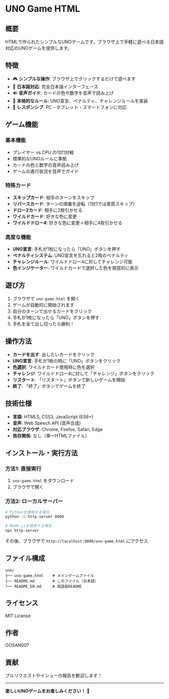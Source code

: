 # UNO Game HTML

## 概要

HTMLで作られたシンプルなUNOゲームです。ブラウザ上で手軽に遊べる日本語対応のUNOゲームを提供します。

## 特徴

- 🎮 **シンプルな操作**: ブラウザ上でクリックするだけで遊べます
- 🗾 **日本語対応**: 完全日本語インターフェース
- 🔊 **音声ガイド**: カードの色や数字を音声で読み上げ
- 🎯 **本格的なルール**: UNO宣言、ペナルティ、チャレンジルールを実装
- 📱 **レスポンシブ**: PC・タブレット・スマートフォンに対応

## ゲーム機能

### 基本機能
- プレイヤー vs CPU の1対1対戦
- 標準的なUNOルールに準拠
- カードの色と数字の音声読み上げ
- ゲームの進行状況を音声でガイド

### 特殊カード
- **スキップカード**: 相手のターンをスキップ
- **リバースカード**: ターンの順番を逆転（1対1では実質スキップ）
- **ドロー2カード**: 相手に2枚引かせる
- **ワイルドカード**: 好きな色に変更
- **ワイルドドロー4**: 好きな色に変更＋相手に4枚引かせる

### 高度な機能
- **UNO宣言**: 手札が1枚になったら「UNO」ボタンを押す
- **ペナルティシステム**: UNO宣言を忘れると2枚のペナルティ
- **チャレンジルール**: ワイルドドロー4に対してチャレンジ可能
- **色インジケーター**: ワイルドカードで選択した色を視覚的に表示

## 遊び方

1. ブラウザで `uno-game.html` を開く
2. ゲームが自動的に開始されます
3. 自分のターンで出せるカードをクリック
4. 手札が1枚になったら「UNO」ボタンを押す
5. 手札を全て出し切ったら勝利！

## 操作方法

- **カードを出す**: 出したいカードをクリック
- **UNO宣言**: 手札が1枚の時に「UNO」ボタンをクリック
- **色選択**: ワイルドカード使用時に色を選択
- **チャレンジ**: ワイルドドロー4に対して「チャレンジ」ボタンをクリック
- **リスタート**: 「リスタート」ボタンで新しいゲームを開始
- **終了**: 「終了」ボタンでゲームを終了

## 技術仕様

- **言語**: HTML5, CSS3, JavaScript (ES6+)
- **音声**: Web Speech API (音声合成)
- **対応ブラウザ**: Chrome, Firefox, Safari, Edge
- **依存関係**: なし（単一HTMLファイル）

## インストール・実行方法

### 方法1: 直接実行
1. `uno-game.html` をダウンロード
2. ブラウザで開く

### 方法2: ローカルサーバー
```bash
# Pythonを使用する場合
python -m http.server 8000

# Node.jsを使用する場合
npx http-server
```

その後、ブラウザで `http://localhost:8000/uno-game.html` にアクセス

## ファイル構成

```
uno/
├── uno-game.html    # メインゲームファイル
├── README.md        # このファイル（日本語）
└── README_EN.md     # 英語版README
```

## ライセンス

MIT License

## 作者

GOSAN007

## 貢献

プルリクエストやイシューの報告を歓迎します！

---

**楽しいUNOゲームをお楽しみください！** 🎉